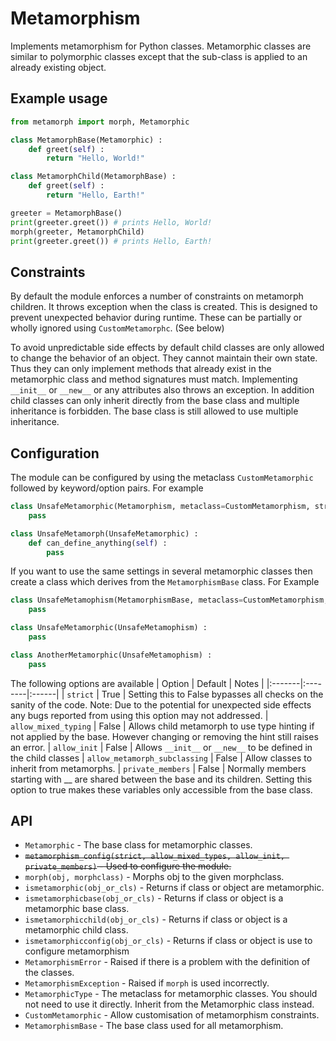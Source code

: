 # Metamorphism
Implements metamorphism for Python classes. Metamorphic classes are similar to polymorphic classes except that the sub-class is applied to an already existing object. 

## Example usage
```python
from metamorph import morph, Metamorphic

class MetamorphBase(Metamorphic) :
    def greet(self) :
        return "Hello, World!"

class MetamorphChild(MetamorphBase) :
    def greet(self) :
        return "Hello, Earth!"

greeter = MetamorphBase()
print(greeter.greet()) # prints Hello, World!
morph(greeter, MetamorphChild)
print(greeter.greet()) # prints Hello, Earth!
```

## Constraints
By default the module enforces a number of constraints on metamorph children. It throws exception when the class is created. This is designed to prevent unexpected behavior during runtime. These can be partially or wholly ignored using `CustomMetamorphc`. (See below)

To avoid unpredictable side effects by default child classes are only allowed to change the behavior of an object. They cannot maintain their own state. Thus they can only implement methods that already exist in the metamorphic class and method signatures must match. Implementing `__init__` or `__new__` or any attributes also throws an exception. In addition child classes can only inherit directly from the base class and multiple inheritance is forbidden. The base class is still allowed to use multiple inheritance.

## Configuration
The module can be configured by using the metaclass `CustomMetamorphic` followed by keyword/option pairs. For example

```python
class UnsafeMetamorphic(Metamorphism, metaclass=CustomMetamorphism, strict=False) :
    pass

class UnsafeMetamorph(UnsafeMetamorphic) :
    def can_define_anything(self) :
        pass
```
If you want to use the same settings in several metamorphic classes then create a class which derives from the `MetamorphismBase` class. For Example
```python
class UnsafeMetamophism(MetamorphismBase, metaclass=CustomMetamorphism, strict=False) :
    pass

class UnsafeMetamorphic(UnsafeMetamophism) :
    pass

class AnotherMetamorphic(UnsafeMetamophism) :
    pass
```

The following options are available
| Option | Default | Notes |
|:-------|:--------|:------|
| `strict` | True | Setting this to False bypasses all checks on the sanity of the code. Note: Due to the potential for unexpected side effects any bugs reported from using this option may not addressed.
| `allow_mixed_typing` | False | Allows child metamorph to use type hinting if not applied by the base. However changing or removing the hint still raises an error.
| `allow_init` | False | Allows `__init__` or `__new__` to be defined in the child classes
| `allow_metamorph_subclassing` | False | Allow classes to inherit from metamorphs.
| `private_members` | False | Normally members starting with __ are shared between the base and its children. Setting this option to true makes these variables only accessible from the base class.

## API

* `Metamorphic` - The base class for metamorphic classes.
* ~~`metamorphism_config(strict, allow_mixed_types, allow_init, private_members)` - Used to configure the module.~~ 
* `morph(obj, morphclass)` - Morphs obj to the given morphclass.
* `ismetamorphic(obj_or_cls)` - Returns if class or object are metamorphic.
* `ismetamorphicbase(obj_or_cls)` - Returns if class or object is a metamorphic base class.
* `ismetamorphicchild(obj_or_cls)` - Returns if class or object is a metamorphic child class.
* `ismetamorphicconfig(obj_or_cls)` - Returns if class or object is use to configure metamorphism 
* `MetamorphismError` - Raised if there is a problem with the definition of the classes.
* `MetamorphismException` - Raised if `morph` is used incorrectly.
* `MetamorphicType` - The metaclass for metamorphic classes. You should not need to use it directly. Inherit from the Metamorphic class instead.
* `CustomMetamorphic` - Allow customisation of metamorphism constraints.
* `MetamorphismBase` - The base class used for all metamorphism.
